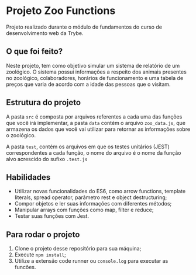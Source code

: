 # Projeto Zoo Functions

Projeto realizado durante o módulo de fundamentos do curso de desenvolvimento web da Trybe.

## O que foi feito?

Neste projeto, tem como objetivo simular um sistema de relatório de um zoológico. O sistema possui informações a respeito dos animais presentes no zoológico, colaboradores, horários de funcionamento e uma tabela de preços que varia de acordo com a idade das pessoas que o visitam.

## Estrutura do projeto

A pasta `src` é composta por arquivos referentes a cada uma das funções que você irá implementar, a pasta `data` contém o arquivo `zoo_data.js`, que armazena os dados que você vai utilizar para retornar as informações sobre o zoológico.

A pasta `test`, contém os arquivos em que os testes unitários (JEST) correspondentes a cada função, o nome do arquivo é o nome da função alvo acrescido do sufixo `.test.js`

## Habilidades

- Utilizar novas funcionalidades do ES6, como arrow functions, template literals, spread operator, parâmetro rest e object destructuring;
- Compor objetos e ler suas informações com diferentes métodos;
- Manipular arrays com funções como map, filter e reduce;
- Testar suas funções com Jest.

## Para rodar o projeto

1. Clone o projeto desse repositório para sua máquina;
2. Execute `npm install`;
3. Utilize a extensão code runner ou `console.log` para executar as funcões.
